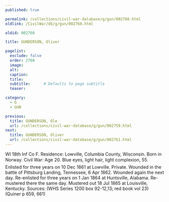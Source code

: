 ```yaml
---
published: true

permalink: /collections/civil-war-database/g/gun/002760.html
oldlink: /CivilWar/db/g/gun/002760.html

oldid: 002760

title: GUNDERSON, Oliver

pagelist:
  exclude: false
  order: 2760
  image: 
  alt:
  caption:
  title:
  subtitle:      # Defaults to page subtitle
  teaser:

category: 
  - G 
  - GUN

previous:
  title: GUNDERSON, Ole
  url: /collections/civil-war-database/g/gun/002759.html  
next:
  title: GUNDERSON, Oliver
  url: /collections/civil-war-database/g/gun/002761.html   
---
```

WI 18th Inf Co F. Residence: Lowville, Columbia County, Wisconsin. Born in Norway. Civil War: Age 20. Blue eyes, light hair, light complexion, 5&#146;5&#148;. Enlisted for three years on 10 Dec 1861 at Lowville. Private. Wounded in the battle of Pittsburg Landing, Tennessee, 6 Apr 1862. Wounded again the next day. Re-enlisted for three years on 1 Jan 1864 at Huntsville, Alabama. Re-mustered there the same day. Mustered out 18 Jul 1865 at Louisville, Kentucky. Sources: (WHS Series 1200 box 92-12,13; red book vol 23) (Quiner p 659, 661)
